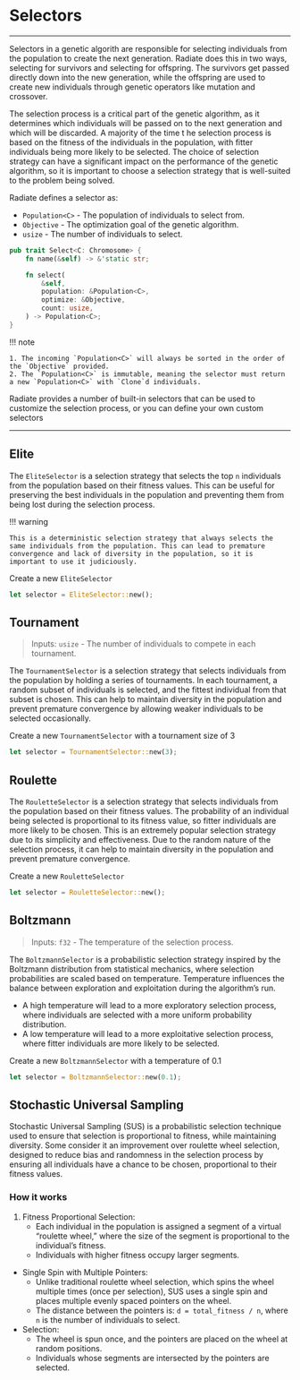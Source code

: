 
# Selectors

___
Selectors in a genetic algorith are responsible for selecting individuals from the population to create the
next generation. Radiate does this in two ways, selecting for survivors and selecting for offspring. The
survivors get passed directly down into the new generation, while the offspring are used to create new
individuals through genetic operators like mutation and crossover. 

The selection process is a critical part of the genetic algorithm, as it determines which individuals will
be passed on to the next generation and which will be discarded. A majority of the time t
he selection process is based on the fitness of the individuals in the population, with fitter individuals being more likely to be selected. The choice of selection strategy can have a significant impact on the performance of the genetic algorithm, so it is important to choose a selection strategy that is well-suited to the problem being solved.

Radiate defines a selector as:

* `Population<C>` - The population of individuals to select from.
* `Objective` - The optimization goal of the genetic algorithm.
* `usize` - The number of individuals to select.
```rust
pub trait Select<C: Chromosome> {
    fn name(&self) -> &'static str;

    fn select(
        &self,
        population: &Population<C>,
        optimize: &Objective,
        count: usize,
    ) -> Population<C>;
}
```
!!! note

    1. The incoming `Population<C>` will always be sorted in the order of the `Objective` provided.
    2. The `Population<C>` is immutable, meaning the selector must return a new `Population<C>` with `Clone`d individuals.

Radiate provides a number of built-in selectors that can be used to customize the selection process, or you can define your own custom selectors
___

## Elite

The `EliteSelector` is a selection strategy that selects the top `n` individuals from the population based on their fitness values. This can be useful for preserving the best individuals in the population and preventing them from being lost during the selection process. 

!!! warning 

    This is a deterministic selection strategy that always selects the same individuals from the population. This can lead to premature convergence and lack of diversity in the population, so it is important to use it judiciously.

Create a new `EliteSelector`
```rust
let selector = EliteSelector::new();
```

## Tournament

> Inputs: `usize` - The number of individuals to compete in each tournament.

The `TournamentSelector` is a selection strategy that selects individuals from the population by holding a series of tournaments. In each tournament, a random subset of individuals is selected, and the fittest individual from that subset is chosen. This can help to maintain diversity in the population and prevent premature convergence by allowing weaker individuals to be selected occasionally.

Create a new `TournamentSelector` with a tournament size of 3
```rust
let selector = TournamentSelector::new(3);
```

## Roulette

The `RouletteSelector` is a selection strategy that selects individuals from the population based on their fitness values. The probability of an individual being selected is proportional to its fitness value, so fitter individuals are more likely to be chosen. This is an extremely popular selection strategy due to its simplicity and effectiveness. Due to 
the random nature of the selection process, it can help to maintain diversity in the population and prevent premature convergence.

Create a new `RouletteSelector`
```rust
let selector = RouletteSelector::new();
```

## Boltzmann

> Inputs: `f32` - The temperature of the selection process.

The `BoltzmannSelector` is a probabilistic selection strategy inspired by the Boltzmann distribution from statistical mechanics, where selection probabilities are scaled based on temperature. Temperature influences the balance between exploration and exploitation during the algorithm’s run.

* A high temperature will lead to a more exploratory selection process, where individuals are selected with a more uniform probability distribution.
* A low temperature will lead to a more exploitative selection process, where fitter individuals are more likely to be selected.

Create a new `BoltzmannSelector` with a temperature of 0.1
```rust
let selector = BoltzmannSelector::new(0.1);
```

## Stochastic Universal Sampling

Stochastic Universal Sampling (SUS) is a probabilistic selection technique used to ensure that selection is proportional to fitness, while maintaining diversity. Some consider it an improvement over roulette wheel selection, designed to reduce bias and randomness in the selection process by ensuring all individuals have a chance to be chosen, proportional to their fitness values.

### How it works

1. Fitness Proportional Selection:
  	* Each individual in the population is assigned a segment of a virtual “roulette wheel,” where the size of the segment is proportional to the individual’s fitness.
	* Individuals with higher fitness occupy larger segments.
* Single Spin with Multiple Pointers:
    * Unlike traditional roulette wheel selection, which spins the wheel multiple times (once per selection), SUS uses a single spin and places multiple evenly spaced pointers on the wheel.
	* The distance between the pointers is: `d = total_fitness / n`, where `n` is the number of individuals to select.
* Selection:
    * The wheel is spun once, and the pointers are placed on the wheel at random positions.
    * Individuals whose segments are intersected by the pointers are selected.
  
